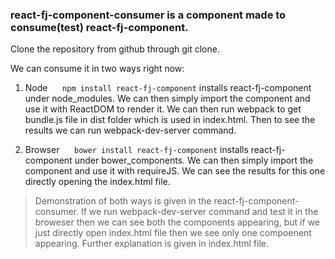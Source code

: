 ### **react-fj-component-consumer** is a component made to consume(test) react-fj-component.

Clone the repository from github through git clone.

We can consume it in two ways right now:

1. Node
	&nbsp;&nbsp;&nbsp;&nbsp; `npm install react-fj-component` installs react-fj-component under node_modules. We can then simply import the component and use it with ReactDOM to render it. We can then run webpack to get bundle.js file in dist folder which is used in index.html. Then to see the results we can run webpack-dev-server command.


2. Browser
&nbsp;&nbsp;&nbsp;&nbsp; `bower install react-fj-component` installs react-fj-component under bower_components. We can then simply import the component and use it with requireJS. We can see the results for this one directly opening the index.html file. 

>Demonstration of both ways is given in the react-fj-component-consumer. If we run webpack-dev-server command and test it in the broweser then we can see both the components appearing, but if we just directly open index.html file then we see only one compoenent appearing. Further explanation is given in index.html file. 


